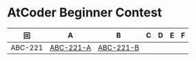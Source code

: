 # AtCoder Beginner Contest

| 回 | A | B | C | D | E | F |
|:---:|:---:|:---:|:---:|:---:|:---:|:---:|
| ABC-221 | [ABC-221-A](ABC-221-A.py) | [ABC-221-B](ABC-221-B.py) |  |  |  |  |
